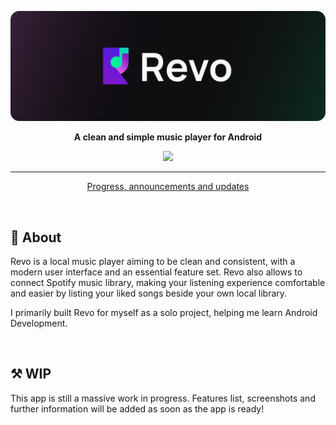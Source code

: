 ![Revo Music Player Header](https://raw.githubusercontent.com/meltmeltix/Revo/master/github/RevoLogoHeader.png)

<p align="center">
<strong>A clean and simple music player for Android</strong>
</p>

<p align="center">
  <a title="Crowdin" target="_blank" href="https://crowdin.com/project/revoplayer">
    <img src="https://badges.crowdin.net/revoplayer/localized.svg">
  </a>
</p>

---

<p align="center">
  <a href="https://github.com/meltmeltix/Revo/discussions">Progress, announcements and updates</a>
</p>

<br>

## 🤔 About
Revo is a local music player aiming to be clean and consistent, with a modern user interface and an essential feature set. Revo also allows to connect Spotify music library, making your listening experience comfortable and easier by listing your liked songs beside your own local library.

I primarily built Revo for myself as a solo project, helping me learn Android Development.

<br>

## ⚒️ WIP
This app is still a massive work in progress. Features list, screenshots and further information will be added as soon as the app is ready!
